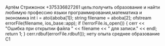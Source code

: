 Артём Стрижонок
+375336827261
цель:получить образование и найти любимую профессию
языки программирования,математика и экономика
int i = atoi(aboba[1]);
string filename = aboba[2];
ofstream errorFile(filename, ios_base::app);
if (!errorFile.is_open()) {
	cerr << "Ошибка при открытии файла " << filename << " для записи." << endl;
	return 1;
}
cerr.rdbuf(errorFile.rdbuf());
нету опыта
среднее образование
С1
